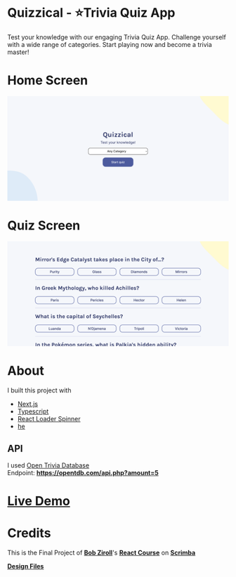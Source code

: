 # Quizzical - ⭐Trivia Quiz App

Test your knowledge with our engaging Trivia Quiz App. Challenge yourself with a wide range of categories. Start playing now and become a trivia master!

# Home Screen

<img src="welcome.png" alt="Welcome Screen"  align="center" />

<br />

# Quiz Screen

<img src="trivia.png" alt="Trivia Screen"  align="center" />

<br />

# About

I built this project with

- [Next.js](https://www.npmjs.com/package/next)
- [Typescript](https://www.npmjs.com/package/typescript)
- [React Loader Spinner](https://www.npmjs.com/package/react-loader-spinner)
- [he](https://www.npmjs.com/package/he)

## API

I used [Open Trivia Database](https://opentdb.com/)
<br />
Endpoint: **https://opentdb.com/api.php?amount=5**

# [Live Demo](https://julian-quizzical.vercel.app)

# Credits

This is the Final Project of **[Bob Ziroll](https://twitter.com/bobziroll)**'s **[React Course](https://scrimba.com/learn/learnreact)** on **[Scrimba](https://scrimba.com)**

**[Design Files](https://scrimba.com/links/figma-quizzical)**
